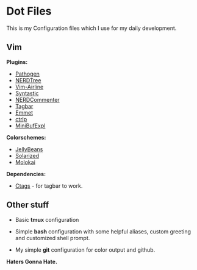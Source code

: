 # Dot Files
 
  This is my Configuration files which I use for my daily development.
 
## Vim
 
**Plugins:**
  * [Pathogen](https://github.com/tpope/vim-pathogen)
  * [NERDTree](https://github.com/scrooloose/nerdtree)
  * [Vim-Airline](https://github.com/bling/vim-airline)
  * [Syntastic](https://github.com/scrooloose/syntastic)
  * [NERDCommenter](https://github.com/scrooloose/nerdcommenter)
  * [Tagbar](https://github.com/majutsushi/tagbar)
  * [Emmet](https://github.com/mattn/emmet-vim)
  * [ctrlp](https://github.com/kien/ctrlp.vim)
  * [MiniBufExpl](https://github.com/fholgado/minibufexpl.vim)
 
**Colorschemes:**
  * [JellyBeans](https://github.com/nanotech/jellybeans.vim)
  * [Solarized](https://github.com/altercation/vim-colors-solarized)
  * [Molokai](https://github.com/tomasr/molokai)

**Dependencies:** 
  * [Ctags](http://ctags.sourceforge.net/) - for tagbar to work.
## Other stuff

  * Basic **tmux** configuration
  
  * Simple **bash** configuration with some helpful aliases, custom greeting and customized shell prompt.
 
  * My simple **git** configuration for color output and github.
 
 
 **Haters Gonna Hate.**

